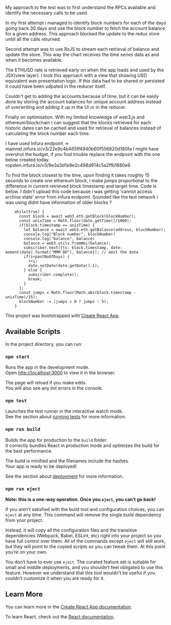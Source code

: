 My approach to the test was to first understand the RPCs available and identify the necessary calls to be used.

In my first attempt i managed to identify block numbers for each of the days going back 30 days and use the block number to fetch the account balance for a given address.
This approach blocked the update to the redux store untill all the calls returned.

Second attempt was to use RxJS to stream each retrieval of balance and update the store. This way the chart receives the time series data as and when it becomes available.

The ETHUSD rate is retrieved early on when the app loads and used by the JSX(view layer). I took this approach with a view that showing USD equivalent was presentation logic. If this data had to be shared or persisted it could have been udpated in the reducer itself.

Couldn't get to adding the accounts because of time, but it can be easily done by storing the account balances for unique account address instead of overwriting and adding it up in the UI or in the reducer.

Finally on optimisation.
With my limited knowledge of web3.js and ethereum/blockchain I can suggest that the blocks retrieved for each historic dates can be cached and used for retrieval of balances instead of calculating the block number each time.

I have used Infura endpoint -> mainnet.infura.io/v3/22e9c4b465ff4940b60f556820d180fa
I might have overshot the budget, if you find trouble replace the endpoint with the one below created today.
ropsten.infura.io/v3/9e3a3d1e9e2c498d914c5a2ffb1680e9


To find the block closest to the time, upon finding it takes roughly 15 seconds to create one ethereum block, i make jumps proportional to the difference in current retrieved block timestamp and target time. Code is below. I didn't upload this code because i was getting 'cannot access archive state' error from infura endpoint. Sounded like the test network i was using didnt have information of older blocks ? 

```
    while(true) {
      const block = await web3.eth.getBlock(blockNumber);
      const unixTime = Math.floor(date.getTime()/1000);
      if(block.timestamp <= unixTime) {
        let balance = await web3.eth.getBalance(address, blockNumber);
        console.log("Block number", blockNumber)
        console.log("balance", balance)
        balance = web3.utils.fromWei(balance);
        subscriber.next({ts: block.timestamp, date: moment(date).format("MMM DD"), balance}); // emit the data
        if(i<pastNoOfDays) {
          ++i;
          date.setDate(date.getDate()-1);
        } else {
          subscriber.complete();
          break;
        }
      };
      const jumps = Math.floor(Math.abs(block.timestamp - unixTime)/15);
      blockNumber -= (jumps > 0 ? jumps : 5);
    }
```

This project was bootstrapped with [Create React App](https://github.com/facebook/create-react-app).

## Available Scripts

In the project directory, you can run:

### `npm start`

Runs the app in the development mode.<br />
Open [http://localhost:3000](http://localhost:3000) to view it in the browser.

The page will reload if you make edits.<br />
You will also see any lint errors in the console.

### `npm test`

Launches the test runner in the interactive watch mode.<br />
See the section about [running tests](https://facebook.github.io/create-react-app/docs/running-tests) for more information.

### `npm run build`

Builds the app for production to the `build` folder.<br />
It correctly bundles React in production mode and optimizes the build for the best performance.

The build is minified and the filenames include the hashes.<br />
Your app is ready to be deployed!

See the section about [deployment](https://facebook.github.io/create-react-app/docs/deployment) for more information.

### `npm run eject`

**Note: this is a one-way operation. Once you `eject`, you can’t go back!**

If you aren’t satisfied with the build tool and configuration choices, you can `eject` at any time. This command will remove the single build dependency from your project.

Instead, it will copy all the configuration files and the transitive dependencies (Webpack, Babel, ESLint, etc) right into your project so you have full control over them. All of the commands except `eject` will still work, but they will point to the copied scripts so you can tweak them. At this point you’re on your own.

You don’t have to ever use `eject`. The curated feature set is suitable for small and middle deployments, and you shouldn’t feel obligated to use this feature. However we understand that this tool wouldn’t be useful if you couldn’t customize it when you are ready for it.

## Learn More

You can learn more in the [Create React App documentation](https://facebook.github.io/create-react-app/docs/getting-started).

To learn React, check out the [React documentation](https://reactjs.org/).
